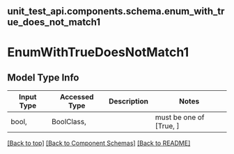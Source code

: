 <a name="top"></a>
## unit_test_api.components.schema.enum_with_true_does_not_match1
# EnumWithTrueDoesNotMatch1

## Model Type Info
Input Type | Accessed Type | Description | Notes
------------ | ------------- | ------------- | -------------
bool,  | BoolClass,  |  | must be one of [True, ]

[[Back to top]](#top) [[Back to Component Schemas]](../../../README.md#Component-Schemas) [[Back to README]](../../../README.md)